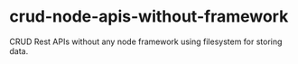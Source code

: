 # crud-node-apis-without-framework
CRUD Rest APIs without any node framework using filesystem for storing data.

